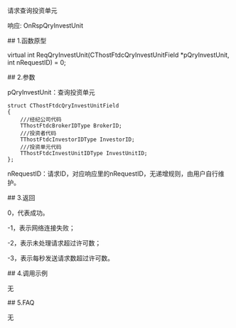 <p>请求查询投资单元</p>
<p>响应: OnRspQryInvestUnit</p>
<span class="anchor" id="47a7fcba-b2bd-44dc-938e-ed4bce141272"></span>
## 1.函数原型
<p>virtual int ReqQryInvestUnit(CThostFtdcQryInvestUnitField *pQryInvestUnit, int nRequestID) = 0;</p>
<span class="anchor" id="8d28e6af-8f07-420d-9a1b-35ec2a7e7fab"></span>
## 2.参数
<p>pQryInvestUnit：查询投资单元</p>
<pre><code>struct CThostFtdcQryInvestUnitField
{
    ///经纪公司代码
    TThostFtdcBrokerIDType BrokerID;
    ///投资者代码
    TThostFtdcInvestorIDType InvestorID;
    ///投资单元代码
    TThostFtdcInvestUnitIDType InvestUnitID;
};
</code></pre>
<p>nRequestID：请求ID，对应响应里的nRequestID，无递增规则，由用户自行维护。</p>
<span class="anchor" id="8864b048-8968-4fc8-ae95-e5ca2e9c9e2b"></span>
## 3.返回
<p>0，代表成功。</p>
<p>-1，表示网络连接失败；</p>
<p>-2，表示未处理请求超过许可数；</p>
<p>-3，表示每秒发送请求数超过许可数。</p>
<span class="anchor" id="3fb5f2b0-c07b-4b86-a4c1-aff2161c2e1a"></span>
## 4.调用示例
<p>无</p>
<span class="anchor" id="6cdf8273-65a6-4f04-a813-614ef8363a19"></span>
## 5.FAQ
<p>无</p>
